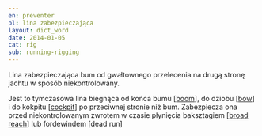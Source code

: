 ```yaml
---
en: preventer
pl: lina zabezpieczająca
layout: dict_word
date: 2014-01-05
cat: rig
sub: running-rigging
---
```


Lina zabezpieczająca bum od gwałtownego przelecenia na drugą stronę jachtu w sposób niekontrolowany.  

Jest to tymczasowa lina biegnąca od końca bumu [[boom](/dict/b/boom/)], do dziobu [[bow](/dict/b/bow/)] 
i do kokpitu [[cockpit](/dict/c/cockpit/)] po przeciwnej stronie niż bum. 
Zabezpiecza ona przed niekontrolowanym zwrotem w czasie płynięcia baksztagiem [[broad reach](/dict/b/broad-reach/)] lub fordewindem [dead run]